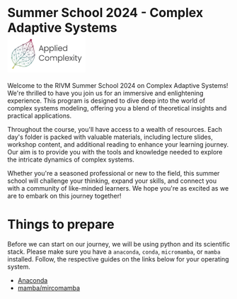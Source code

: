 <div style="display: flex; align-items: center; justify-content: space-between;">
    <h1 style="margin: 0;">Summer School 2024 - Complex Adaptive Systems
    <img src="./figures/applied_complexity.png" style="margin-right: 70%; width: 35%;" alt="Applied Complexity">
</h1>
</div>

Welcome to the RIVM Summer School 2024 on Complex Adaptive Systems! We're thrilled to have you join us for an immersive and enlightening experience. This program is designed to dive deep into the world of complex systems modeling, offering you a blend of theoretical insights and practical applications.

Throughout the course, you'll have access to a wealth of resources. Each day's folder is packed with valuable materials, including lecture slides, workshop content, and additional reading to enhance your learning journey. Our aim is to provide you with the tools and knowledge needed to explore the intricate dynamics of complex systems.

Whether you're a seasoned professional or new to the field, this summer school will challenge your thinking, expand your skills, and connect you with a community of like-minded learners. We hope you're as excited as we are to embark on this journey together!



# Things to prepare
Before we can start on our journey, we will be using python and its scientific stack. Please  make sure you have a `anaconda`, `conda`, `micromamba`, or `mamba` installed. Follow, the respective guides on the links below for your operating system.

- [Anaconda](https://docs.anaconda.com/anaconda/install/)
- [mamba/mircomamba](https://mamba.readthedocs.io/en/latest/user_guide/micromamba.html)
